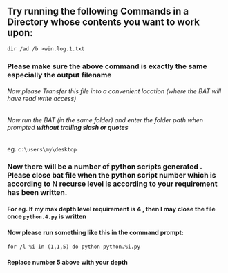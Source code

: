 ## Try running the following Commands in a Directory whose contents you want to work upon:
`dir /ad /b >win.log.1.txt`
### Please make sure the above command is exactly the same especially the output filename
###### Now please Transfer this file into a convenient location (where the BAT will have read write access)
###### Now run the BAT (in the same folder) and enter the folder path when prompted <i><b>without trailing slash or quotes</i></b>

eg. `c:\users\my\desktop`

### Now there will be a number of python scripts generated . Please close bat file when the python script number which is according to N recurse level is according to your requirement has been written.
#### For eg. If my max depth level requirement is 4  , then I may close the file once `python.4.py` is written

#### Now please run something like this in the command prompt:
``for /l %i in (1,1,5) do python python.%i.py``

#### Replace number 5 above with your depth


